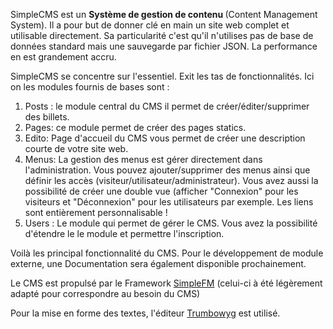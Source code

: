 <p>SimpleCMS est un&nbsp;<strong>Système de gestion de contenu&nbsp;</strong>(Content Management System). Il a pour but de donner clé en main un site web complet et utilisable directement. Sa particularité c'est qu'il n'utilises pas de base de données standard mais une sauvegarde par fichier JSON. La performance en est grandement accru.</p><p>SimpleCMS se concentre sur l'essentiel. Exit les tas de fonctionnalités. Ici on les modules fournis de bases sont :&nbsp;</p><ol><li>Posts : le module central du CMS il permet de créer/éditer/supprimer des billets.</li><li>Pages: ce module permet de créer des pages statics.</li><li>Edito: Page d'accueil du CMS vous permet de créer une description courte de votre site web.</li><li>Menus: La gestion des menus est gérer directement dans l'administration. Vous pouvez ajouter/supprimer des menus ainsi que définir les accès (visiteur/utilisateur/administrateur). Vous avez aussi la possibilité de créer une double vue (afficher "Connexion" pour les visiteurs et "Déconnexion" pour les utilisateurs par exemple. Les liens sont entièrement personnalisable !</li><li>Users : Le module qui permet de gérer le CMS. Vous avez la possibilité d'étendre le le module et permettre l'inscription.&nbsp;</li></ol><p>Voilà les principal fonctionnalité du CMS. Pour le développement de module externe, une Documentation sera également disponible prochainement.&nbsp;&nbsp;</p><p>Le CMS est propulsé par le Framework&nbsp;<a href="https://github.com/MrToine/SimpleFM">SimpleFM</a>&nbsp;(celui-ci à été légèrement adapté pour correspondre au besoin du CMS)</p><p>Pour la mise en forme des textes, l'éditeur&nbsp;<a href="https://alex-d.github.io/Trumbowyg/">Trumbowyg</a>&nbsp;est utilisé.</p>
